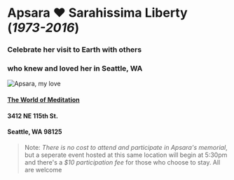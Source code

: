 Apsara ♥ Sarahissima Liberty (*1973-2016*)
=========================================
### Celebrate her visit to Earth with others 
### who knew and loved her in Seattle, WA

![Apsara, my love](images/apsara-00.png)

#### [The World of Meditation](http://worldofmeditation.com/events/event/a-memorialcelebration-for-apsara-feb-20-3pm-515pm/)
#### 3412 NE 115th St.
#### Seattle, WA 98125

> Note: *There is no cost to attend and 
> participate in Apsara's memorial*, but
> a seperate event hosted at this same
> location will begin at 5:30pm and there's
> a *$10 participation fee* for those who 
> choose to stay. All are welcome
